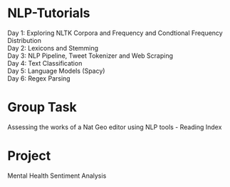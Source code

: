 # NLP-Tutorials

Day 1: Exploring NLTK Corpora and Frequency and Condtional Frequency Distribution  
Day 2: Lexicons and Stemming  
Day 3: NLP Pipeline, Tweet Tokenizer and Web Scraping  
Day 4: Text Classification  
Day 5: Language Models (Spacy)  
Day 6: Regex Parsing  

# Group Task  
Assessing the works of a Nat Geo editor using NLP tools - Reading Index  

# Project  
Mental Health Sentiment Analysis
